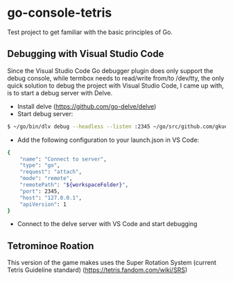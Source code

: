 # go-console-tetris
Test project to get familiar with the basic principles of Go.

## Debugging with Visual Studio Code
Since the Visual Studio Code Go debugger plugin does only support the debug console, while termbox needs to read/write from/to /dev/tty, the only quick solution to debug the project with Visual Studio Code, I came up with, is to start a debug server with Delve.
* Install delve (https://github.com/go-delve/delve)
* Start debug server: 
```sh
$ ~/go/bin/dlv debug --headless --listen :2345 ~/go/src/github.com/gkuehn001/go-console-tetris
```
* Add the following configuration to your launch.json in VS Code:
```sh
{
    "name": "Connect to server",
    "type": "go",
    "request": "attach",
    "mode": "remote",
    "remotePath": "${workspaceFolder}",
    "port": 2345,
    "host": "127.0.0.1",
    "apiVersion": 1
}
```
* Connect to the delve server with VS Code and start debugging
## Tetrominoe Roation
This version of the game makes uses the Super Rotation System (current Tetris Guideline standard) (https://tetris.fandom.com/wiki/SRS)
